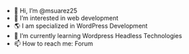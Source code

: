 - 👋 Hi, I’m @msuarez25
- 👀 I’m interested in web development
- 🌎 I am specialized in WordPress Development
- 🌱 I’m currently learning Wordpress Headless Technologies
- 📫 How to reach me: Forum

<!---
msuarez25/msuarez25 is a ✨ special ✨ repository because its `README.md` (this file) appears on your GitHub profile.
You can click the Preview link to take a look at your changes.
--->

